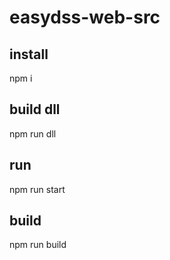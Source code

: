 # easydss-web-src

## install

npm i

## build dll 

npm run dll

## run 

npm run start

## build

npm run build